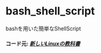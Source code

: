 # bash_shell_script

bashを用いた簡単なShellScript


#### コード元: [*新しいLinuxの教科書*](https://www.sbcr.jp/product/4797380941/)
